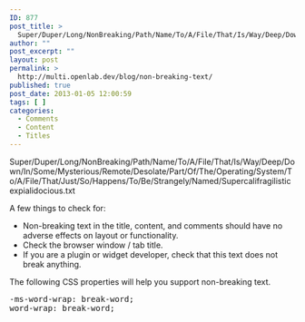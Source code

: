 ```yaml
---
ID: 877
post_title: >
  Super/Duper/Long/NonBreaking/Path/Name/To/A/File/That/Is/Way/Deep/Down/In/Some/Mysterious/Remote/Desolate/Part/Of/The/Operating/System/To/A/File/That/Just/So/Happens/To/Be/Strangely/Named/Supercalifragilisticexpialidocious.txt
author: ""
post_excerpt: ""
layout: post
permalink: >
  http://multi.openlab.dev/blog/non-breaking-text/
published: true
post_date: 2013-01-05 12:00:59
tags: [ ]
categories:
  - Comments
  - Content
  - Titles
---
```

Super/Duper/Long/NonBreaking/Path/Name/To/A/File/That/Is/Way/Deep/Down/In/Some/Mysterious/Remote/Desolate/Part/Of/The/Operating/System/To/A/File/That/Just/So/Happens/To/Be/Strangely/Named/Supercalifragilisticexpialidocious.txt

A few things to check for:
<ul>
	<li>Non-breaking text in the title, content, and comments should have no adverse effects on layout or functionality.</li>
	<li>Check the browser window / tab title.</li>
	<li>If you are a plugin or widget developer, check that this text does not break anything.</li>
</ul>
The following CSS properties will help you support non-breaking text.
<pre>-ms-word-wrap: break-word;
word-wrap: break-word;</pre>